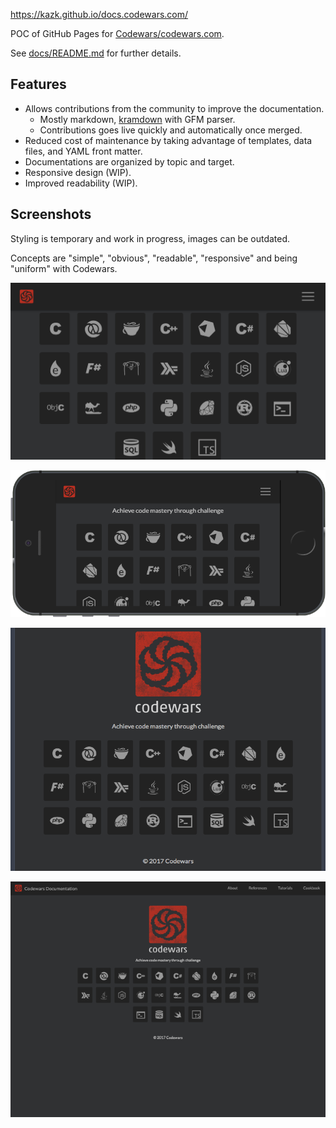 <https://kazk.github.io/docs.codewars.com/>

POC of GitHub Pages for [Codewars/codewars.com](https://github.com/Codewars/codewars.com).

See [docs/README.md](docs/README.md) for further details.

## Features

- Allows contributions from the community to improve the documentation.
  - Mostly markdown, [kramdown](https://kramdown.gettalong.org/index.html) with GFM parser.
  - Contributions goes live quickly and automatically once merged.
- Reduced cost of maintenance by taking advantage of templates, data files, and YAML front matter.
- Documentations are organized by topic and target.
- Responsive design (WIP).
- Improved readability (WIP).

## Screenshots

Styling is temporary and work in progress, images can be outdated.

Concepts are "simple", "obvious", "readable", "responsive" and being "uniform" with Codewars.

![Landscape S - scrolled](img/s-landscape-scrolled.png)

![Landscape XS - scrolled](img/xs-landscape-scrolled.png)

![Medium - scrolled](img/m-landing-scrolled.png)

![Large screen](img/l-landing.png)
